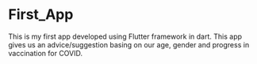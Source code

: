 # First_App
This is my first app developed using Flutter framework in dart. 
This app gives us an advice/suggestion basing on our age, gender and progress in vaccination for COVID.
